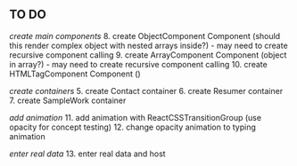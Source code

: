 ## TO DO

*create main components*
8. create ObjectComponent Component (should this render complex object with nested arrays inside?) - may need to create recursive component calling
9. create ArrayComponent Component (object in array?) - may need to create recursive component calling
10. create HTMLTagComponent Component ()

*create containers*
5. create Contact container
6. create Resumer container
7. create SampleWork container

*add animation*
11. add animation with ReactCSSTransitionGroup (use opacity for concept testing)
12. change opacity animation to typing animation

*enter real data*
13. enter real data and host
